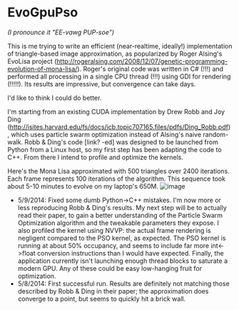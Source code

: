 EvoGpuPso
=========
*(I pronounce it "EE-vawg PUP-soe")*

This is me trying to write an efficient (near-realtime, ideally!) implementation
of triangle-based image approximation, as popularized by Roger Alsing's EvoLisa project
(http://rogeralsing.com/2008/12/07/genetic-programming-evolution-of-mona-lisa/). Roger's
original code was written in C# (!!!) and performed all processing in a single CPU thread
(!!!) using GDI for rendering (!!!!!). Its results are impressive, but convergence can
take days.

I'd like to think I could do better.

I'm starting from an existing CUDA implementation by Drew Robb and Joy Ding
(http://isites.harvard.edu/fs/docs/icb.topic707165.files/pdfs/Ding_Robb.pdf), which uses
particle swarm optimization instead of Alsing's naive random-walk. Robb & Ding's code
[link? -ed] was designed to be launched from Python from a Linux host, so my first step
has been adapting the code to C++. From there I intend to profile and optimize the kernels.

Here's the Mona Lisa approximated with 500 triangles over 2400 iterations. Each frame
represents 100 iterations of the algorithm. This sequence took about 5-10 minutes to
evolve on my laptop's 650M.
![image](https://raw.githubusercontent.com/cdwfs/evogpupso/master/lisa.gif)

 - 5/9/2014: Fixed some dumb Python->C++ mistakes. I'm now more or less reproducing Robb & Ding's
   results. My next step will be to actually read their paper, to gain a better understanding of the
   Particle Swarm Optimization algorithm and the tweakable parameters they expose. I also profiled
   the kernel using NVVP: the actual frame rendering is negligent compared to the PSO kernel,
   as expected. The PSO kernel is running at about 50% occupancy, and seems to include far more
   int<->float conversion instructions than I would have expected. Finally, the application currently
   isn't launching enough thread blocks to saturate a modern GPU. Any of these could be easy
   low-hanging fruit for optimization.
 - 5/8/2014: First successful run. Results are definitely not matching those described by Robb & Ding
   in their paper; the approximation does converge to a point, but seems to quickly hit a
   brick wall.